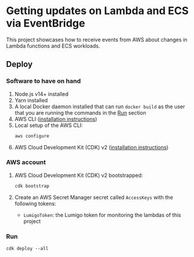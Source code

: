 # Getting updates on Lambda and ECS via EventBridge

This project showcases how to receive events from AWS about changes in Lambda functions and ECS workloads.

## Deploy

### Software to have on hand

1. Node.js v14+ installed
1. Yarn installed
1. A local Docker daemon installed that can run `docker build` as the user that you are running the commands in the [Run](#run) section
1. AWS CLI ([installation instructions](https://docs.aws.amazon.com/cli/latest/userguide/cli-chap-welcome.html))
1. Local setup of the AWS CLI:
   ```sh
   aws configure
   ```
1. AWS Cloud Development Kit (CDK) v2 ([installation instructions](https://docs.aws.amazon.com/cdk/v2/guide/getting_started.html))

### AWS account

1. AWS Cloud Development Kit (CDK) v2 bootstrapped:
   ```sh
   cdk bootstrap
   ```

1. Create an AWS Secret Manager secret called `AccessKeys` with the following tokens:

   * `LumigoToken`: the Lumigo token for monitoring the lambdas of this project

### Run

```
cdk deploy --all
```
